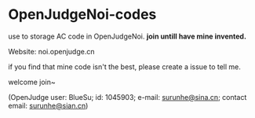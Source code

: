 # OpenJudgeNoi-codes
use to storage AC code in OpenJudgeNoi. **join untill have mine invented.**

Website: noi.openjudge.cn

if you find that mine code isn't the best, please create a issue to tell me.

welcome join~

(OpenJudge user: BlueSu; id: 1045903; e-mail: surunhe@sina.cn; contact email: surunhe@sian.cn)
